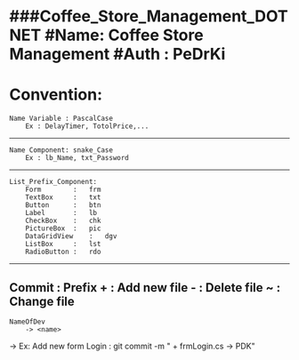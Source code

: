 ###Coffee_Store_Management_DOTNET
	#Name: Coffee Store Management
	#Auth : PeDrKi
====================================================================================================
Convention:
====================================================================================================
	Name Variable : PascalCase
		Ex : DelayTimer, TotolPrice,...
----------------------------------------------------------------------------------------------------
	Name Component: snake_Case
		Ex : lb_Name, txt_Password
----------------------------------------------------------------------------------------------------
	List_Prefix_Component:
		Form		:	frm
		TextBox		:	txt
		Button		:	btn
		Label		:	lb
		CheckBox	:	chk
		PictureBox	:	pic
		DataGridView	:	dgv
		ListBox		:	lst
		RadioButton	:	rdo
----------------------------------------------------------------------------------------------------
Commit : 
	Prefix
		+	:	Add new file
		-	:	Delete  file
		~	:	Change  file
----------------------------------------------------------------------------------------------------
	NameOfDev
		-> <name>
-> Ex: Add new form Login : git commit -m " + frmLogin.cs -> PDK"